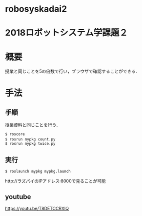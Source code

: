 # robosyskadai2
# 2018ロボットシステム学課題２
# 概要
授業と同じことを5の倍数で行い，ブラウザで確認することができる．
# 手法
## 手順
授業資料と同じことを行う．
```
$ roscore
$ rosrun mypkg count.py　
$ rosrun mypkg twice.py
```
## 実行
```
$ roslaunch mypkg mypkg.launch 
```
http://ラズパイのIPアドレス:8000で見ることが可能
## youtube
https://youtu.be/T8DETCCRXIQ
